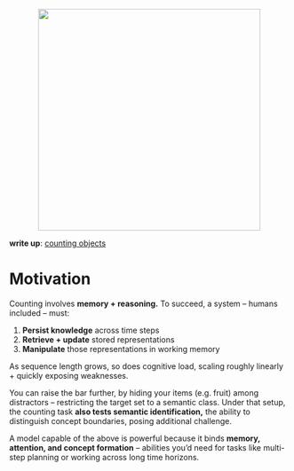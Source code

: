<p align="center">
  <img src="https://github.com/user-attachments/assets/6b45397e-f21d-4f58-b5c6-1c95f93f41b3"width="400"/>
</p>


<b>write up</b>: [counting objects](https://docs.google.com/document/d/1dsUmILNBmf5nqArDi0HUv1g5KR3A7nkFIT5XUByjZ1k)

# Motivation
Counting involves <b>memory + reasoning.</b> To succeed, a system – humans included – must: 
1. <b>Persist knowledge</b> across time steps
2. <b>Retrieve + update</b> stored representations 
3. <b>Manipulate</b> those representations in working memory 

As sequence length grows, so does cognitive load, scaling roughly linearly + quickly exposing weaknesses. 

You can raise the bar further, by hiding your items (e.g. fruit) among distractors – restricting the target set to a semantic class. Under that setup, the counting task <b>also tests semantic identification,</b> the ability to distinguish concept boundaries, posing additional challenge. 

A model capable of the above is powerful because it binds <b>memory, attention, and concept formation</b> – abilities you’d need for tasks like multi-step planning or working across long time horizons. 

<!-- return to later on if have time
# Plots 
<p align="center">
<img src="/workspace/object-counting/data/qwen14B-accuracy-list-len.png" width="800">
</p> -->

